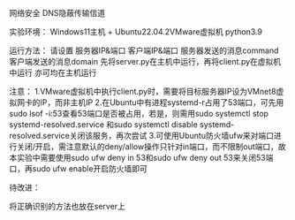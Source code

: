 网络安全 DNS隐蔽传输信道

实验环境：
Windows11主机 + Ubuntu22.04.2VMware虚拟机
python3.9

运行方法：
请设置 服务器IP&端口 客户端IP&端口 服务器发送的消息command 客户端发送的消息domain
先将server.py在主机中运行，再将client.py在虚拟机中运行
亦可均在主机运行

注意：
1.VMware虚拟机中执行client.py时，需要将目标服务器IP设为VMnet8虚拟网卡的IP，而非主机IP
2.在Ubuntu中有进程systemd-r占用了53端口，可先用sudo lsof -i:53查看53端口是否被占用，若是，则需用sudo systemctl stop systemd-resolved.service
和sudo systemctl disable systemd-resolved.service关闭该服务，再次尝试
3.可使用Ubuntu防火墙ufw来对端口进行关闭/开启，需注意默认的deny/allow操作只针对in端口，而不限制out端口，故本实验中需要使用sudo ufw deny in 53和sudo ufw deny out 53来关闭53端口，再sudo ufw enable开启防火墙即可

待改进：

将正确识别的方法也放在server上
